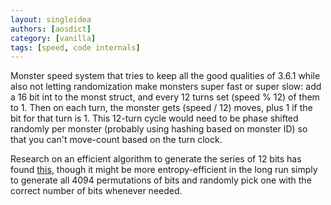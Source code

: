 ```yaml
---
layout: singleidea
authors: [aosdict]
category: [vanilla]
tags: [speed, code internals]
---
```

Monster speed system that tries to keep all the good qualities of 3.6.1 while also not letting randomization make monsters super fast or super slow: add a 16 bit int to the monst struct, and every 12 turns set (speed % 12) of them to 1. Then on each turn, the monster gets (speed / 12) moves, plus 1 if the bit for that turn is 1. This 12-turn cycle would need to be phase shifted randomly per monster (probably using hashing based on monster ID) so that you can't move-count based on the turn clock.

Research on an efficient algorithm to generate the series of 12 bits has found [this](https://stackoverflow.com/questions/17010857/efficient-random-permutation-of-n-set-bits), though it might be more entropy-efficient in the long run simply to generate all 4094 permutations of bits and randomly pick one with the correct number of bits whenever needed.
